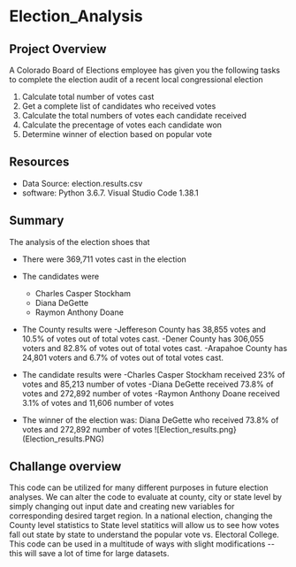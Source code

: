 # Election_Analysis

## Project Overview
A Colorado Board of Elections employee has given you the following tasks to complete the election audit of a recent local congressional election

1. Calculate total number of votes cast
2. Get a complete list of candidates who received votes
3. Calculate the total numbers of votes each candidate received
4. Calculate the precentage of votes each candidate won
5. Determine winner of election based on popular vote

## Resources
* Data Source: election.results.csv
* software: Python 3.6.7. Visual Studio Code 1.38.1

## Summary
The analysis of the election shoes that
 * There were 369,711 votes cast in the election
 * The candidates were
    - Charles Casper Stockham
    - Diana DeGette
   - Raymon Anthony Doane
* The County results were
   -Jeffereson County has 38,855 votes and 10.5% of votes out of total votes cast.
   -Dener County has 306,055 voters and 82.8% of votes out of total votes cast.
   -Arapahoe County has 24,801 voters and 6.7% of votes out of total votes cast.
  
* The candidate results were
    -Charles Casper Stockham received 23% of votes and 85,213 number of votes
    -Diana DeGette received 73.8% of votes and 272,892 number of votes
   -Raymon Anthony Doane received 3.1% of votes and 11,606 number of votes
  
* The winner of the election was:
   Diana DeGette who received 73.8% of votes and 272,892 number of votes
 ![Election_results.png}(Election_results.PNG)

## Challange overview
This code can be utilized for many different purposes in future election analyses. We can alter the code to evaluate at county, city or state level by simply changing out input date and creating new variables for corresponding desired target region. In a national election, changing the County level statistics to State level statitics will allow us to see how votes fall out state by state to understand the popular vote vs. Electoral College. This code can be used in a multitude of ways with slight modifications --this will save a lot of time for large datasets.
